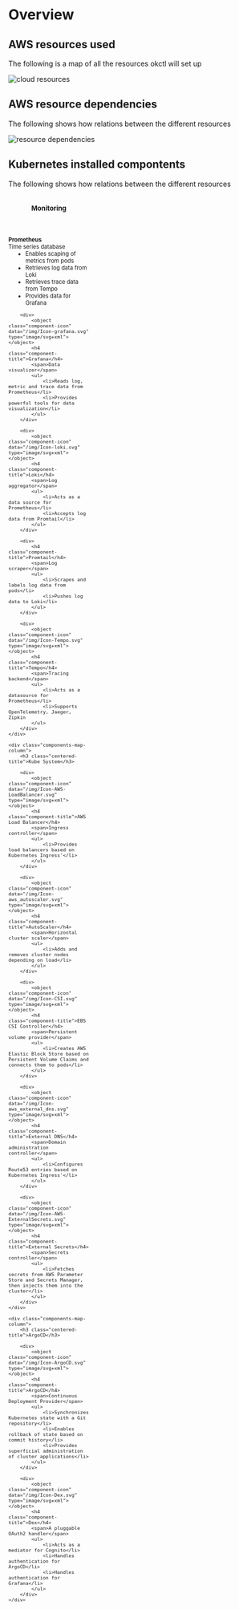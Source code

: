 <style>
.components-map-container {
    display: flex;
    justify-content: space-between;

    font-size: 12pt;
}

.components-map-column {
    flex-basis: 32%;

    font-size: .7rem;
}

.centered-title {
    text-align: center;
}

.component-title {
    margin-top: 0.5em !important;
    margin-bottom: 0 !important;
}

.component-icon {
    margin: 0 auto;
    display: block;

    height: 29px !important;
}

ul {
    margin-top: 0 !important;
    margin-left: 0 !important;
}

li {
    margin-left: 15px !important;
}
</style>


# Overview

## AWS resources used

The following is a map of all the resources okctl will set up

<div style="display: flex;">
    <img alt="cloud resources" src="/img/Resources.png">
</div>

## AWS resource dependencies

The following shows how relations between the different resources

<div style="display: flex;">
    <img alt="resource dependencies" src="/img/resource_dependencies.png">
</div>

## Kubernetes installed compontents

The following shows how relations between the different resources

<div class="components-map-container">
    <div class="components-map-column">
        <h3 class="centered-title">Monitoring</h3>
        <div>
            <object class="component-icon" data="/img/Icon-Prometheus.svg" type="image/svg+xml"></object>
            <h4 class="component-title">Prometheus</h4>
            <span>Time series database</span>
            <ul>
                <li>Enables scaping of metrics from pods</li>
                <li>Retrieves log data from Loki</li>
                <li>Retrieves trace data from Tempo</li>
                <li>Provides data for Grafana</li>
            </ul>
        </div>

        <div>
            <object class="component-icon" data="/img/Icon-grafana.svg" type="image/svg+xml"></object>
            <h4 class="component-title">Grafana</h4>
            <span>Data visualizer</span>
            <ul>
                <li>Reads log, metric and trace data from Prometheus</li>
                <li>Provides powerful tools for data visualization</li>
            </ul>
        </div>

        <div>
            <object class="component-icon" data="/img/Icon-loki.svg" type="image/svg+xml"></object>
            <h4 class="component-title">Loki</h4>
            <span>Log aggregator</span>
            <ul>
                <li>Acts as a data source for Prometheus</li>
                <li>Accepts log data from Promtail</li>
            </ul>
        </div>

        <div>
            <h4 class="component-title">Promtail</h4>
            <span>Log scraper</span>
            <ul>
                <li>Scrapes and labels log data from pods</li>
                <li>Pushes log data to Loki</li>
            </ul>
        </div>

        <div>
            <object class="component-icon" data="/img/Icon-Tempo.svg" type="image/svg+xml"></object>
            <h4 class="component-title">Tempo</h4>
            <span>Tracing backend</span>
            <ul>
                <li>Acts as a datasource for Prometheus</li>
                <li>Supports OpenTelemetry, Jaeger, Zipkin
            </ul>
        </div>
    </div>

    <div class="components-map-column">
        <h3 class="centered-title">Kube System</h3>

        <div>
            <object class="component-icon" data="/img/Icon-AWS-LoadBalancer.svg" type="image/svg+xml"></object>
            <h4 class="component-title">AWS Load Balancer</h4>
            <span>Ingress controller</span>
            <ul>
                <li>Provides load balancers based on Kubernetes Ingress'</li>
            </ul>
        </div>

        <div>
            <object class="component-icon" data="/img/Icon-aws_autoscaler.svg" type="image/svg+xml"></object>
            <h4 class="component-title">AutoScaler</h4>
            <span>Horizontal cluster scaler</span>
            <ul>
                <li>Adds and removes cluster nodes depending on load</li>
            </ul>
        </div>

        <div>
            <object class="component-icon" data="/img/Icon-CSI.svg" type="image/svg+xml"></object>
            <h4 class="component-title">EBS CSI Controller</h4>
            <span>Persistent volume provider</span>
            <ul>
                <li>Creates AWS Elastic Block Store based on Persistent Volume Claims and connects them to pods</li>
            </ul>
        </div>

        <div>
            <object class="component-icon" data="/img/Icon-aws_external_dns.svg" type="image/svg+xml"></object>
            <h4 class="component-title">External DNS</h4>
            <span>Domain administration controller</span>
            <ul>
                <li>Configures Route53 entries based on Kubernetes Ingress'</li>
            </ul>
        </div>

        <div>
            <object class="component-icon" data="/img/Icon-AWS-ExternalSecrets.svg" type="image/svg+xml"></object>
            <h4 class="component-title">External Secrets</h4>
            <span>Secrets controller</span>
            <ul>
                <li>Fetches secrets from AWS Parameter Store and Secrets Manager, then injects them into the cluster</li>
            </ul>
        </div>
    </div>

    <div class="components-map-column">
        <h3 class="centered-title">ArgoCD</h3>

        <div>
            <object class="component-icon" data="/img/Icon-ArgoCD.svg" type="image/svg+xml"></object>
            <h4 class="component-title">ArgoCD</h4>
            <span>Continuous Deployment Provider</span>
            <ul>
                <li>Synchronizes Kubernetes state with a Git repository</li>
                <li>Enables rollback of state based on commit history</li>
                <li>Provides superficial administration of cluster applications</li>
            </ul>
        </div>

        <div>
            <object class="component-icon" data="/img/Icon-Dex.svg" type="image/svg+xml"></object>
            <h4 class="component-title">Dex</h4>
            <span>A pluggable OAuth2 handler</span>
            <ul>
                <li>Acts as a mediator for Cognito</li>
                <li>Handles authentication for ArgoCD</li>
                <li>Handles authentication for Grafana</li>
            </ul>
        </div>
    </div>
</div>
